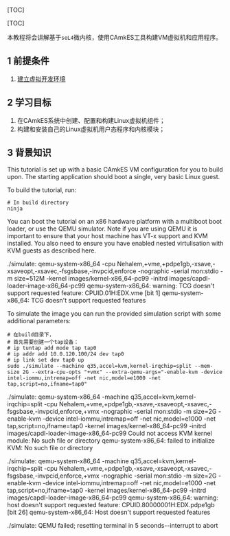 [TOC]

[TOC]

本教程将会讲解基于`seL4`微内核，使用CAmkES工具构建VM虚拟机和应用程序。

## 1 前提条件

1. [建立虚拟开发环境](https://docs.sel4.systems/HostDependencies)

## 2 学习目标

1. 在CAmkES系统中创建、配置和构建Linux虚拟机组件；
2. 构建和安装自己的Linux虚拟机用户态程序和内核模块；

## 3 背景知识

This tutorial is set up with a basic CAmkES VM configuration for you to build upon. The starting application should boot a single, very basic Linux guest.

To build the tutorial, run:

```
# In build directory
ninja
```

You can boot the tutorial on an x86 hardware platform with a multiboot boot loader, or use the QEMU simulator. Note if you are using QEMU it is important to ensure that your host machine has VT-x support and KVM installed. You also need to ensure you have enabled nested virtulisation with KVM guests as described here.

./simulate: qemu-system-x86_64  -cpu Nehalem,+vme,+pdpe1gb,-xsave,-xsaveopt,-xsavec,-fsgsbase,-invpcid,enforce -nographic -serial mon:stdio -m size=512M  -kernel images/kernel-x86_64-pc99 -initrd images/capdl-loader-image-x86_64-pc99 qemu-system-x86_64: warning: TCG doesn't support requested feature: CPUID.01H:EDX.vme [bit 1]
qemu-system-x86_64: TCG doesn't support requested features

To simulate the image you can run the provided simulation script with some additional parameters:

```
# 在build目录下，
# 首先需要创建一个tap设备：
# ip tuntap add mode tap tap0 
# ip addr add 10.0.120.100/24 dev tap0
# ip link set dev tap0 up
sudo ./simulate --machine q35,accel=kvm,kernel-irqchip=split --mem-size 2G --extra-cpu-opts "+vmx" --extra-qemu-args="-enable-kvm -device intel-iommu,intremap=off -net nic,model=e1000 -net tap,script=no,ifname=tap0"
```

./simulate: qemu-system-x86_64 -machine q35,accel=kvm,kernel-irqchip=split -cpu Nehalem,+vme,+pdpe1gb,-xsave,-xsaveopt,-xsavec,-fsgsbase,-invpcid,enforce,+vmx -nographic -serial mon:stdio -m size=2G -enable-kvm -device intel-iommu,intremap=off -net nic,model=e1000 -net tap,script=no,ifname=tap0 -kernel images/kernel-x86_64-pc99 -initrd images/capdl-loader-image-x86_64-pc99 Could not access KVM kernel module: No such file or directory
qemu-system-x86_64: failed to initialize KVM: No such file or directory

./simulate: qemu-system-x86_64 -machine q35,accel=kvm,kernel-irqchip=split -cpu Nehalem,+vme,+pdpe1gb,-xsave,-xsaveopt,-xsavec,-fsgsbase,-invpcid,enforce,+vmx -nographic -serial mon:stdio -m size=2G -enable-kvm -device intel-iommu,intremap=off -net nic,model=e1000 -net tap,script=no,ifname=tap0 -kernel images/kernel-x86_64-pc99 -initrd images/capdl-loader-image-x86_64-pc99 qemu-system-x86_64: warning: host doesn't support requested feature: CPUID.80000001H:EDX.pdpe1gb [bit 26]
qemu-system-x86_64: Host doesn't support requested features

./simulate: QEMU failed; resetting terminal in 5 seconds--interrupt to abort
